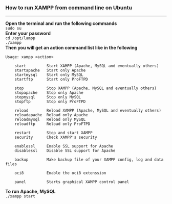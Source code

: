 ### How to run XAMPP from command line on Ubuntu
***
**Open the terminal and run the following commands**<br>
``sudo su``<br>
**Enter your password**<br>
``cd /opt/lampp``<br>
``./xampp``<br>
**Then you will get an action command list like in the following**<br>

    Usage: xampp <action>
    
        start         Start XAMPP (Apache, MySQL and eventually others)
        startapache   Start only Apache
        startmysql    Start only MySQL
        startftp      Start only ProFTPD

        stop          Stop XAMPP (Apache, MySQL and eventually others)
        stopapache    Stop only Apache
        stopmysql     Stop only MySQL
        stopftp       Stop only ProFTPD

        reload        Reload XAMPP (Apache, MySQL and eventually others)
        reloadapache  Reload only Apache
        reloadmysql   Reload only MySQL
        reloadftp     Reload only ProFTPD

        restart       Stop and start XAMPP
        security      Check XAMPP's security

        enablessl     Enable SSL support for Apache
        disablessl    Disable SSL support for Apache

        backup        Make backup file of your XAMPP config, log and data files

        oci8          Enable the oci8 extenssion

        panel         Starts graphical XAMPP control panel

**To run Apache, MySQL**<br>
``./xampp start``
